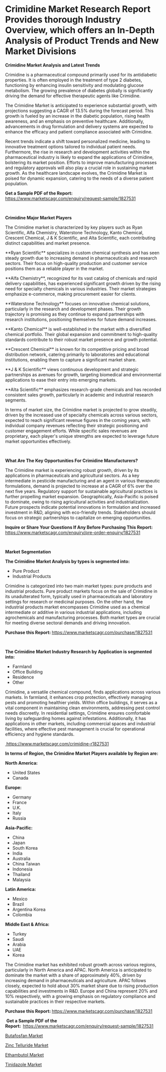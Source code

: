 <p><h1>Crimidine Market Research Report Provides thorough Industry Overview, which offers an In-Depth Analysis of Product Trends and New Market Divisions</h1></p><p><strong>Crimidine Market Analysis and Latest Trends</strong></p>
<p><p>Crimidine is a pharmaceutical compound primarily used for its antidiabetic properties. It is often employed in the treatment of type 2 diabetes, functioning by enhancing insulin sensitivity and modulating glucose metabolism. The growing prevalence of diabetes globally is significantly driving the demand for effective therapeutic agents like Crimidine.</p><p>The Crimidine Market is anticipated to experience substantial growth, with projections suggesting a CAGR of 13.5% during the forecast period. This growth is fueled by an increase in the diabetic population, rising health awareness, and an emphasis on preventive healthcare. Additionally, advancements in drug formulation and delivery systems are expected to enhance the efficacy and patient compliance associated with Crimidine.</p><p>Recent trends indicate a shift toward personalized medicine, leading to innovative treatment options tailored to individual patient needs. Furthermore, the rise in research and development activities within the pharmaceutical industry is likely to expand the applications of Crimidine, bolstering its market position. Efforts to improve manufacturing processes and regulatory approvals will also play a crucial role in sustaining market growth. As the healthcare landscape evolves, the Crimidine Market is poised for dynamic expansion, catering to the needs of a diverse patient population.</p></p>
<p><strong>Get a Sample PDF of the Report:&nbsp;</strong> <a href="https://www.marketscagr.com/enquiry/request-sample/1827531?utm_campaign=1848&utm_medium=2&utm_source=Github&utm_content=ia&utm_term=02042025&utm_id=crimidine">https://www.marketscagr.com/enquiry/request-sample/1827531</a></p>
<p>&nbsp;</p>
<p><strong>Crimidine Major Market Players</strong></p>
<p><p>The Crimidine market is characterized by key players such as Ryan Scientific, Alfa Chemistry, Waterstone Technology, Kanto Chemical, Crescent Chemical, J & K Scientific, and Alta Scientific, each contributing distinct capabilities and market presence.</p><p>**Ryan Scientific** specializes in custom chemical synthesis and has seen steady growth due to increasing demand in pharmaceuticals and research sectors. Their focus on high-quality production and customer service positions them as a reliable player in the market.</p><p>**Alfa Chemistry**, recognized for its vast catalog of chemicals and rapid delivery capabilities, has experienced significant growth driven by the rising need for specialty chemicals in various industries. Their market strategies emphasize e-commerce, making procurement easier for clients.</p><p>**Waterstone Technology** focuses on innovative chemical solutions, particularly in the research and development phases. Their growth trajectory is promising as they continue to expand partnerships with research institutions, positioning themselves for future demand increases.</p><p>**Kanto Chemical** is well-established in the market with a diversified chemical portfolio. Their global expansion and commitment to high-quality standards contribute to their robust market presence and growth potential.</p><p>**Crescent Chemical** is known for its competitive pricing and broad distribution network, catering primarily to laboratories and educational institutions, enabling them to capture a significant market share.</p><p>**J & K Scientific** views continuous development and strategic partnerships as avenues for growth, targeting biomedical and environmental applications to ease their entry into emerging markets.</p><p>**Alta Scientific** emphasizes research-grade chemicals and has recorded consistent sales growth, particularly in academic and industrial research segments.</p><p>In terms of market size, the Crimidine market is projected to grow steadily, driven by the increased use of specialty chemicals across various sectors, expected to reach significant revenue figures in the coming years, with individual company revenues reflecting their strategic positioning and customer engagement efforts. While specific sales revenues are proprietary, each player's unique strengths are expected to leverage future market opportunities effectively.</p></p>
<p>&nbsp;</p>
<p><strong>What Are The Key Opportunities For Crimidine Manufacturers?</strong></p>
<p><p>The Crimidine market is experiencing robust growth, driven by its applications in pharmaceuticals and agricultural sectors. As a key intermediate in pesticide manufacturing and an agent in various therapeutic formulations, demand is projected to increase at a CAGR of 6% over the next five years. Regulatory support for sustainable agricultural practices is further propelling market expansion. Geographically, Asia-Pacific is poised to dominate, owing to rising agricultural activities and industrialization. Future prospects indicate potential innovations in formulation and increased investment in R&D, aligning with eco-friendly trends. Stakeholders should focus on strategic partnerships to capitalize on emerging opportunities.</p></p>
<p><strong>Inquire or Share Your Questions If Any Before Purchasing This Report:</strong> <a href="https://www.marketscagr.com/enquiry/pre-order-enquiry/1827531?utm_campaign=1848&utm_medium=2&utm_source=Github&utm_content=ia&utm_term=02042025&utm_id=crimidine">https://www.marketscagr.com/enquiry/pre-order-enquiry/1827531</a></p>
<p>&nbsp;</p>
<p><strong>Market Segmentation</strong></p>
<p><strong>The Crimidine Market Analysis by types is segmented into:</strong></p>
<p><ul><li>Pure Product</li><li>Industrial Products</li></ul></p>
<p><p>Crimidine is categorized into two main market types: pure products and industrial products. Pure product markets focus on the sale of Crimidine in its unadulterated form, typically used in pharmaceuticals and laboratory settings for research or medicinal purposes. On the other hand, the industrial products market encompasses Crimidine used as a chemical intermediate or additive in various industrial applications, including agrochemicals and manufacturing processes. Both market types are crucial for meeting diverse sectoral demands and driving innovation.</p></p>
<p><strong>Purchase this Report:&nbsp;</strong><a href="https://www.marketscagr.com/purchase/1827531?utm_campaign=1848&utm_medium=2&utm_source=Github&utm_content=ia&utm_term=02042025&utm_id=crimidine">https://www.marketscagr.com/purchase/1827531</a></p>
<p>&nbsp;</p>
<p><strong>The Crimidine Market Industry Research by Application is segmented into:</strong></p>
<p><ul><li>Farmland</li><li>Office Building</li><li>Residence</li><li>Other</li></ul></p>
<p><p>Crimidine, a versatile chemical compound, finds applications across various markets. In farmland, it enhances crop protection, effectively managing pests and promoting healthier yields. Within office buildings, it serves as a vital component in maintaining clean environments, addressing pest control needs discreetly. In residential settings, Crimidine ensures comfortable living by safeguarding homes against infestations. Additionally, it has applications in other markets, including commercial spaces and industrial facilities, where effective pest management is crucial for operational efficiency and hygiene standards.</p></p>
<p><a href="https://www.marketscagr.com/crimidine-r1827531?utm_campaign=1848&utm_medium=2&utm_source=Github&utm_content=ia&utm_term=02042025&utm_id=crimidine">&nbsp;https://www.marketscagr.com/crimidine-r1827531</a></p>
<p><strong>In terms of Region, the Crimidine Market Players available by Region are:</strong></p>
<p>
    <p> <strong> North America: </strong>
        <ul>
            <li>United States</li>
            <li>Canada</li>
        </ul>
        </p> 
    <p> <strong> Europe: </strong>
        <ul>
            <li>Germany</li>
            <li>France</li>
            <li>U.K.</li>
            <li>Italy</li>
            <li>Russia</li>
        </ul>
        </p> 
    <p> <strong> Asia-Pacific: </strong>
        <ul>
            <li>China</li>
            <li>Japan</li>
            <li>South Korea</li>
            <li>India</li>
            <li>Australia</li>
            <li>China Taiwan</li>
            <li>Indonesia</li>
            <li>Thailand</li>
            <li>Malaysia</li>
        </ul>
        </p> 
    <p> <strong> Latin America: </strong>
        <ul>
            <li>Mexico</li>
            <li>Brazil</li>
            <li>Argentina Korea</li>
            <li>Colombia</li>
        </ul>
        </p> 
    <p> <strong> Middle East & Africa: </strong>
        <ul>
            <li>Turkey</li>
            <li>Saudi</li>
            <li>Arabia</li>
            <li>UAE</li>
            <li>Korea</li>
        </ul>
    </p>
    </p>
<p><p>The Crimidine market has exhibited robust growth across various regions, particularly in North America and APAC. North America is anticipated to dominate the market with a share of approximately 40%, driven by increasing demand in pharmaceuticals and agriculture. APAC follows closely, expected to hold about 30% market share due to rising production capabilities and investments in R&D. Europe and China represent 20% and 10% respectively, with a growing emphasis on regulatory compliance and sustainable practices in their respective markets.</p></p>
<p><strong>Purchase this Report: </strong><a href="https://www.marketscagr.com/purchase/1827531?utm_campaign=1848&utm_medium=2&utm_source=Github&utm_content=ia&utm_term=02042025&utm_id=crimidine">https://www.marketscagr.com/purchase/1827531</a></p>
<p>&nbsp;<strong>Get a Sample PDF of the Report:&nbsp;&nbsp;</strong><a href="https://www.marketscagr.com/enquiry/request-sample/1827531?utm_campaign=1848&utm_medium=2&utm_source=Github&utm_content=ia&utm_term=02042025&utm_id=crimidine">https://www.marketscagr.com/enquiry/request-sample/1827531</a></p>
<p><strong></strong></p>
<p><p><a href="https://github.com/matotwipff14/Market-Research-Report-List-1/blob/main/butafosfan-market.md?utm_campaign=1848&utm_medium=2&utm_source=Github&utm_content=ia&utm_term=02042025&utm_id=crimidine">Butafosfan Market</a></p><p><a href="https://github.com/norbyboyse4d/Market-Research-Report-List-1/blob/main/zinc-telluride-market.md?utm_campaign=1848&utm_medium=2&utm_source=Github&utm_content=ia&utm_term=02042025&utm_id=crimidine">Zinc Telluride Market</a></p><p><a href="https://github.com/WillieWoodard/Market-Research-Report-List-7/blob/main/ethambutol-market.md?utm_campaign=1848&utm_medium=2&utm_source=Github&utm_content=ia&utm_term=02042025&utm_id=crimidine">Ethambutol Market</a></p><p><a href="https://github.com/leolamarnal9/Market-Research-Report-List-1/blob/main/tinidazole-market.md?utm_campaign=1848&utm_medium=2&utm_source=Github&utm_content=ia&utm_term=02042025&utm_id=crimidine">Tinidazole Market</a></p></p>